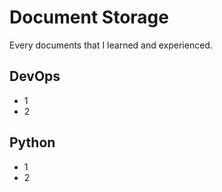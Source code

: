 # Document Storage

Every documents that I learned and experienced.

## DevOps

- 1
- 2

## Python

- 1
- 2